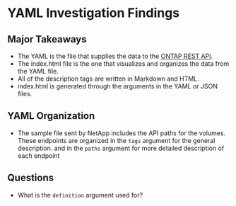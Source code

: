 # YAML Investigation Findings

## Major Takeaways

- The YAML is the file that supplies the data to the [ONTAP REST API](https://library.netapp.com/ecmdocs/ECMLP2856304/html/index.html#/).
- The index.html file is the one that visualizes and organizes the data from the YAML file.
- All of the description tags are written in Markdown and HTML.
- index.html is generated through the arguments in the YAML or JSON files.

## YAML Organization

- The sample file sent by NetApp includes the API paths for the volumes. These
  endpoints are organized in the `tags` argument for the general description. and
  in the `paths` argument for more detailed description of each endpoint

## Questions

- What is the `definition` argument used for?
